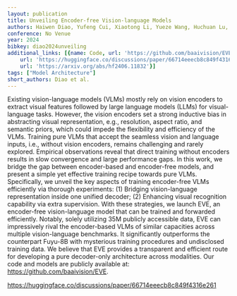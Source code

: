 ```yaml
---
layout: publication
title: Unveiling Encoder-free Vision-language Models
authors: Haiwen Diao, Yufeng Cui, Xiaotong Li, Yueze Wang, Huchuan Lu, Xinlong Wang
conference: No Venue
year: 2024
bibkey: diao2024unveiling
additional_links: [{name: Code, url: 'https://github.com/baaivision/EVE'}, {name: Code,
    url: 'https://huggingface.co/discussions/paper/66714eeecb8c849f4316e261'}, {name: Paper,
    url: 'https://arxiv.org/abs/hf2406.11832'}]
tags: ["Model Architecture"]
short_authors: Diao et al.
---
```

Existing vision-language models (VLMs) mostly rely on vision encoders to extract visual features followed by large language models (LLMs) for visual-language tasks. However, the vision encoders set a strong inductive bias in abstracting visual representation, e.g., resolution, aspect ratio, and semantic priors, which could impede the flexibility and efficiency of the VLMs. Training pure VLMs that accept the seamless vision and language inputs, i.e., without vision encoders, remains challenging and rarely explored. Empirical observations reveal that direct training without encoders results in slow convergence and large performance gaps. In this work, we bridge the gap between encoder-based and encoder-free models, and present a simple yet effective training recipe towards pure VLMs. Specifically, we unveil the key aspects of training encoder-free VLMs efficiently via thorough experiments: (1) Bridging vision-language representation inside one unified decoder; (2) Enhancing visual recognition capability via extra supervision. With these strategies, we launch EVE, an encoder-free vision-language model that can be trained and forwarded efficiently. Notably, solely utilizing 35M publicly accessible data, EVE can impressively rival the encoder-based VLMs of similar capacities across multiple vision-language benchmarks. It significantly outperforms the counterpart Fuyu-8B with mysterious training procedures and undisclosed training data. We believe that EVE provides a transparent and efficient route for developing a pure decoder-only architecture across modalities. Our code and models are publicly available at: https://github.com/baaivision/EVE.

https://huggingface.co/discussions/paper/66714eeecb8c849f4316e261